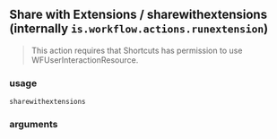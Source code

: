 
## Share with Extensions / sharewithextensions (internally `is.workflow.actions.runextension`)


> This action requires that Shortcuts has permission to use WFUserInteractionResource.

### usage
`sharewithextensions `

### arguments

